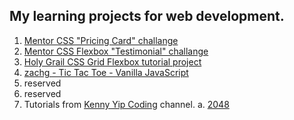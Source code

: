 ## My learning projects for web development.

1. [Mentor CSS "Pricing Card" challange](https://dexoteric.github.io/learning-projects-for-web-dev/zachg-mentor-css-pricing-card-challange/index.html)
2. [Mentor CSS Flexbox "Testimonial" challange](https://dexoteric.github.io/learning-projects-for-web-dev/zachg-mentor-css-flexbox-testimonials-challange/index.html)
3. [Holy Grail CSS Grid Flexbox tutorial project](https://dexoteric.github.io/learning-projects-for-web-dev/zachg-holy-grail-css-grid-flexbox/index.html)
4. [zachg - Tic Tac Toe - Vanilla JavaScript](https://dexoteric.github.io/learning-projects-for-web-dev/zachg-tictactoe/index.html)
5. reserved
6. reserved
7. Tutorials from [Kenny Yip Coding](https://www.youtube.com/@KennyYipCoding) channel.
        a. [2048](https://dexoteric.github.io/learning-projects-for-web-dev/2048-game-from-Kenny-Yip-Coding/index.html)
